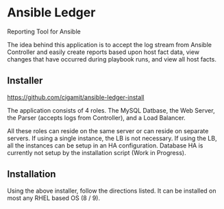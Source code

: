 # Ansible Ledger
Reporting Tool for Ansible

The idea behind this application is to accept the log stream from Ansible Controller and easily create reports based upon host fact data, view changes that have occurred during playbook runs, and view all host facts.


## Installer
https://github.com/cigamit/ansible-ledger-install

The application consists of 4 roles.  The MySQL Datbase, the Web Server, the Parser (accepts logs from Controller), and a Load Balancer.  

All these roles can reside on the same server or can reside on separate servers.  If using a single instance, the LB is not necessary.  If using the LB, all the instances can be setup in an HA configuration.  Database HA is currently not setup by the installation script (Work in Progress).

## Installation
Using the above installer, follow the directions listed.  It can be installed on most any RHEL based OS (8 / 9).